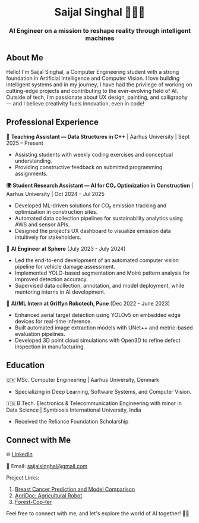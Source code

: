 <h1 align="center">Saijal Singhal 👩🏻‍💻</h1>
<h3 align="center">AI Engineer on a mission to reshape reality through intelligent machines</h3>

## About Me
Hello! I'm Saijal Singhal, a Computer Engineering student with a strong foundation in Artificial Intelligence and Computer Vision. I love building intelligent systems and in my journey, I have had the privilege of working on cutting-edge projects and contributing to the ever-evolving field of AI. Outside of tech, I’m passionate about UX design, painting, and calligraphy — and I believe creativity fuels innovation, even in code!

## Professional Experience

🧠 **Teaching Assistant — Data Structures in C++** | Aarhus University | Sept 2025 – Present
- Assisting students with weekly coding exercises and conceptual understanding.
- Providing constructive feedback on submitted programming assignments.

**🌍 Student Research Assistant — AI for CO₂ Optimization in Construction** | Aarhus University | Oct 2024 – Jul 2025
- Developed ML-driven solutions for CO₂ emission tracking and optimization in construction sites.
- Automated data collection pipelines for sustainability analytics using AWS and sensor APIs.
- Designed the project’s UX dashboard to visualize emission data intuitively for stakeholders.

🚀 **AI Engineer at Sphere** (July 2023 - July 2024)
- Led the end-to-end development of an automated computer vision pipeline for vehicle damage assessment.
- Implemented YOLO-based segmentation and Moiré pattern analysis for improved detection accuracy.
- Supervised data collection, annotation, and model deployment, while mentoring interns in AI development.

💼 **AI/ML Intern at Griffyn Robotech, Pune** (Dec 2022 - June 2023)
- Enhanced aerial target detection using YOLOv5 on embedded edge devices for real-time inference.
- Built automated image extraction models with UNet++ and metric-based evaluation pipelines.
- Developed 3D point cloud simulations with Open3D to refine defect inspection in manufacturing.

## Education
🇩🇰 MSc. Computer Engineering | Aarhus University, Denmark
- Specializing in Deep Learning, Software Systems, and Computer Vision.

🇮🇳 B.Tech. Electronics & Telecommunication Engineering with minor in Data Science | Symbiosis International University, India
- Received the Reliance Foundation Scholarship

## Connect with Me
🌐 [LinkedIn](https://www.linkedin.com/in/saijal-singhal-72897b1b5/)

📧 Email: saijalsinghal@gmail.com

Project Links:
1. [Breast Cancer Prediction and Model Comparison](https://github.com/saij19/Breast-Cancer-Detection)
2. [AgriDoc: Agricultural Robot](https://github.com/saij19/Agri-Doc-Final-Year-Proj-)
3. [Forest-Cop-ter](https://github.com/saij19/Forest-cop-ter)

Feel free to connect with me, and let's explore the world of AI together! 🤖✨
